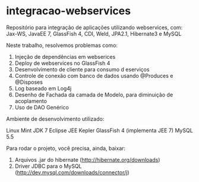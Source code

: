 integracao-webservices
======================

Repositório para integração de aplicações utilizando webservices, com: 
Jax-WS, JavaEE 7, GlassFish 4, CDI, Weld, JPA2.1, Hibernate3 e MySQL

Neste trabalho, resolvemos problemas como:
1. Injeção de dependências em webserices
2. Deploy de webservices no GlassFish 4
3. Desenvolvimento de cliente para consumo d eserviços
4. Controle de conexão com banco de dados usando @Produces e @Disposes
5. Log baseado em Log4j
6. Desenho de Fachada da camada de Modelo, para diminuição de acoplamento
7. Uso de DAO Genérico

Ambiente de desenvolvimento utilizado:

Linux Mint
JDK 7
Eclipse JEE Kepler
GlassFish 4 (implementa JEE 7)
MySQL 5.5

Para rodar o projeto, você precisa, ainda, baixar:
1. Arquivos .jar do hibernate (http://hibernate.org/downloads)
2. Driver JDBC para o MySQL (http://dev.mysql.com/downloads/connector/j)
